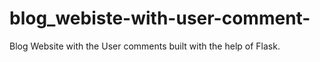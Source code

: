 # blog_webiste-with-user-comment-
Blog Website with the User comments built with the help of Flask.
